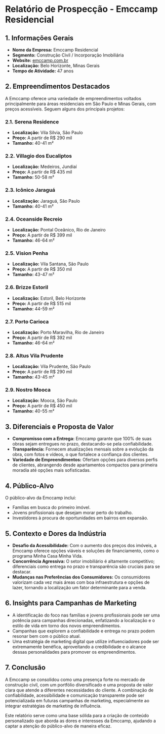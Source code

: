 # Relatório de Prospecção - Emccamp Residencial

## 1. Informações Gerais
- **Nome da Empresa:** Emccamp Residencial  
- **Segmento:** Construção Civil / Incorporação Imobiliária  
- **Website:** [emccamp.com.br](http://www.emccamp.com.br)  
- **Localização:** Belo Horizonte, Minas Gerais  
- **Tempo de Atividade:** 47 anos  

## 2. Empreendimentos Destacados
A Emccamp oferece uma variedade de empreendimentos voltados principalmente para áreas residenciais em São Paulo e Minas Gerais, com preços acessíveis. Seguem alguns dos principais projetos:

### 2.1. Serena Residence
- **Localização:** Vila Silvia, São Paulo
- **Preço:** A partir de R$ 290 mil
- **Tamanho:** 40-41 m²

### 2.2. Villagio dos Eucaliptos
- **Localização:** Medeiros, Jundiaí
- **Preço:** A partir de R$ 435 mil
- **Tamanho:** 50-58 m²

### 2.3. Icônico Jaraguá
- **Localização:** Jaraguá, São Paulo
- **Tamanho:** 40-41 m²

### 2.4. Oceanside Recreio
- **Localização:** Pontal Oceânico, Rio de Janeiro
- **Preço:** A partir de R$ 399 mil
- **Tamanho:** 46-64 m²

### 2.5. Vision Penha
- **Localização:** Vila Santana, São Paulo
- **Preço:** A partir de R$ 350 mil
- **Tamanho:** 43-47 m²

### 2.6. Brizze Estoril
- **Localização:** Estoril, Belo Horizonte
- **Preço:** A partir de R$ 515 mil
- **Tamanho:** 44-59 m²

### 2.7. Porto Carioca
- **Localização:** Porto Maravilha, Rio de Janeiro
- **Preço:** A partir de R$ 392 mil
- **Tamanho:** 46-64 m²

### 2.8. Altus Vila Prudente
- **Localização:** Vila Prudente, São Paulo
- **Preço:** A partir de R$ 290 mil
- **Tamanho:** 43-45 m²

### 2.9. Nostro Mooca
- **Localização:** Mooca, São Paulo
- **Preço:** A partir de R$ 450 mil
- **Tamanho:** 40-55 m²

## 3. Diferenciais e Proposta de Valor
- **Compromisso com a Entrega:** Emccamp garante que 100% de suas obras sejam entregues no prazo, destacando-se pela confiabilidade.
- **Transparência:** Fornecem atualizações mensais sobre a evolução da obra, com fotos e vídeos, o que fortalece a confiança dos clientes.
- **Variedade de Empreendimentos:** Ofertam opções para diversos perfis de clientes, abrangendo desde apartamentos compactos para primeira moradia até opções mais sofisticadas.

## 4. Público-Alvo
O público-alvo da Emccamp inclui:
- Famílias em busca do primeiro imóvel.
- Jovens profissionais que desejam morar perto do trabalho.
- Investidores à procura de oportunidades em bairros em expansão.

## 5. Contexto e Dores da Indústria
- **Desafio da Acessibilidade:** Com o aumento dos preços dos imóveis, a Emccamp oferece opções viáveis e soluções de financiamento, como o programa Minha Casa Minha Vida.
- **Concorrência Agressiva:** O setor imobiliário é altamente competitivo; diferenciais como entrega no prazo e transparência são cruciais para se destacar.
- **Mudanças nas Preferências dos Consumidores:** Os consumidores valorizam cada vez mais áreas com boa infraestrutura e opções de lazer, tornando a localização um fator determinante para a venda.

## 6. Insights para Campanhas de Marketing
- A identificação do foco nas famílias e jovens profissionais pode ser uma potência para campanhas direcionadas, enfatizando a localização e o estilo de vida em torno dos novos empreendimentos.
- Campanhas que explorem a confiabilidade e entrega no prazo podem resonar bem com o público atual.
- Uma estratégia de marketing digital que utilize influenciadores pode ser extremamente benéfica, aproveitando a credibilidade e o alcance dessas personalidades para promover os empreendimentos.

## 7. Conclusão
A Emccamp se consolidou como uma presença forte no mercado de construção civil, com um portfólio diversificado e uma proposta de valor clara que atende a diferentes necessidades do cliente. A combinação de confiabilidade, acessibilidade e comunicação transparente pode ser potencializada em futuras campanhas de marketing, especialmente ao integrar estratégias de marketing de influência.

Este relatório serve como uma base sólida para a criação de conteúdo personalizado que aborda as dores e interesses da Emccamp, ajudando a captar a atenção do público-alvo de maneira eficaz.